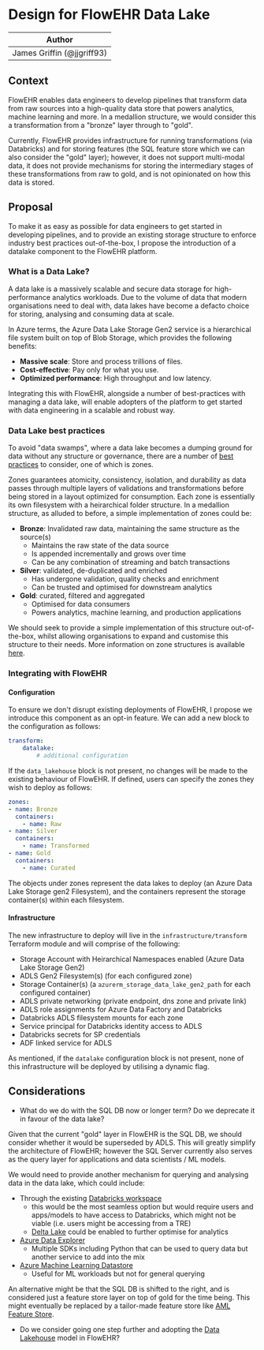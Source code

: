 # Design for FlowEHR Data Lake

| Author                     |
|----------------------------|
| James Griffin (@jjgriff93) |


## Context

FlowEHR enables data engineers to develop pipelines that transform data from raw sources into a high-quality data store that powers analytics, machine learning and more. In a medallion structure, we would consider this a transformation from a "bronze" layer through to "gold".

Currently, FlowEHR provides infrastructure for running transformations (via Databricks) and for storing features (the SQL feature store which we can also consider the "gold" layer); however, it does not support multi-modal data, it does not provide mechanisms for storing the intermediary stages of these transformations from raw to gold, and is not opinionated on how this data is stored.


## Proposal

To make it as easy as possible for data engineers to get started in developing pipelines, and to provide an existing storage structure to enforce industry best practices out-of-the-box, I propose the introduction of a datalake component to the FlowEHR platform.

### What is a Data Lake?

A data lake is a massively scalable and secure data storage for high-performance analytics workloads. Due to the volume of data that modern organisations need to deal with, data lakes have become a defacto choice for storing, analysing and consuming data at scale.

In Azure terms, the Azure Data Lake Storage Gen2 service is a hierarchical file system built on top of Blob Storage, which provides the following benefits:

- **Massive scale**: Store and process trillions of files.
- **Cost-effective**: Pay only for what you use.
- **Optimized performance**: High throughput and low latency.

Integrating this with FlowEHR, alongside a number of best-practices with managing a data lake, will enable adopters of the platform to get started with data engineering in a scalable and robust way.


### Data Lake best practices

To avoid "data swamps", where a data lake becomes a dumping ground for data without any structure or governance, there are a number of [best practices](https://learn.microsoft.com/en-us/azure/cloud-adoption-framework/scenarios/cloud-scale-analytics/best-practices/data-lake-overview#data-lake-planning) to consider, one of which is zones.

Zones guarantees atomicity, consistency, isolation, and durability as data passes through multiple layers of validations and transformations before being stored in a layout optimized for consumption. Each zone is essentially its own filesystem with a heirarchical folder structure. In a medallion structure, as alluded to before, a simple implementation of zones could be:

- **Bronze**: Invalidated raw data, maintaining the same structure as the source(s)
    - Maintains the raw state of the data source
    - Is appended incrementally and grows over time
    - Can be any combination of streaming and batch transactions
- **Silver**: validated, de-duplicated and enriched
    - Has undergone validation, quality checks and enrichment
    - Can be trusted and optimised for downstream analytics
- **Gold**: curated, filtered and aggregated
    - Optimised for data consumers
    - Powers analytics, machine learning, and production applications

We should seek to provide a simple implementation of this structure out-of-the-box, whilst allowing organisations to expand and customise this structure to their needs. More information on zone structures is available [here](https://learn.microsoft.com/en-us/azure/cloud-adoption-framework/scenarios/cloud-scale-analytics/best-practices/data-lake-zones).

### Integrating with FlowEHR

#### Configuration

To ensure we don't disrupt existing deployments of FlowEHR, I propose we introduce this component as an opt-in feature. We can add a new block to the configuration as follows:

```yaml
transform:
    datalake:
        # additional configuration
```

If the `data_lakehouse` block is not present, no changes will be made to the existing behaviour of FlowEHR. If defined, users can specify the zones they wish to deploy as follows:

```yaml
zones:
- name: Bronze
  containers:
    - name: Raw
- name: Silver
  containers:
    - name: Transformed
- name: Gold
  containers:
    - name: Curated
```

The objects under zones represent the data lakes to deploy (an Azure Data Lake Storage gen2 Filesystem), and the containers represent the storage container(s) within each filesystem.

#### Infrastructure

The new infrastructure to deploy will live in the `infrastructure/transform` Terraform module and will comprise of the following:

- Storage Account with Heirarchical Namespaces enabled (Azure Data Lake Storage Gen2)
- ADLS Gen2 Filesystem(s) (for each configured zone)
- Storage Container(s) (a `azurerm_storage_data_lake_gen2_path` for each configured container)
- ADLS private networking (private endpoint, dns zone and private link)
- ADLS role assignments for Azure Data Factory and Databricks
- Databricks ADLS filesystem mounts for each zone
- Service principal for Databricks identity access to ADLS
- Databricks secrets for SP credentials
- ADF linked service for ADLS

As mentioned, if the `datalake` configuration block is not present, none of this infrastructure will be deployed by utilising a dynamic flag.


## Considerations

- What do we do with the SQL DB now or longer term? Do we deprecate it in favour of the data lake?

Given that the current "gold" layer in FlowEHR is the SQL DB, we should consider whether it would be superseded by ADLS. This will greatly simplify the architecture of FlowEHR; however the SQL Server currently also serves as the query layer for applications and data scientists / ML models.

We would need to provide another mechanism for querying and analysing data in the data lake, which could include:
- Through the existing [Databricks workspace](https://learn.microsoft.com/en-us/azure/storage/blobs/data-lake-storage-use-databricks-spark)
    - this would be the most seamless option but would require users and apps/models to have access to Databricks, which might not be viable (i.e. users might be accessing from a TRE)
    - [Delta Lake](https://learn.microsoft.com/en-us/azure/databricks/delta/) could be enabled to further optimise for analytics
- [Azure Data Explorer](https://learn.microsoft.com/en-us/azure/data-explorer/data-lake-query-data)
    - Multiple SDKs including Python that can be used to query data but another service to add into the mix
- [Azure Machine Learning Datastore](https://learn.microsoft.com/en-us/azure/machine-learning/how-to-datastore?view=azureml-api-2&tabs=sdk-identity-based-access,sdk-adls-identity-access,sdk-azfiles-accountkey,sdk-adlsgen1-identity-access)
    - Useful for ML workloads but not for general querying

An alternative might be that the SQL DB is shifted to the right, and is considered just a feature store layer on top of gold for the time being. This might eventually be replaced by a tailor-made feature store like [AML Feature Store](https://learn.microsoft.com/en-us/azure/machine-learning/concept-what-is-managed-feature-store?view=azureml-api-2).

- Do we consider going one step further and adopting the [Data Lakehouse](https://learn.microsoft.com/en-us/azure/databricks/lakehouse/) model in FlowEHR?
